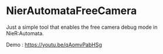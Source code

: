 # NierAutomataFreeCamera
Just a simple tool that enables the free camera debug mode in NieR:Automata.

Demo : https://youtu.be/qAomvPabHSg
